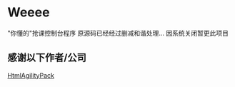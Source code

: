 # Weeee

"你懂的"抢课控制台程序
原源码已经经过删减和谐处理...
因系统关闭暂更此项目
 
## 感谢以下作者/公司
>
[HtmlAgilityPack](https://html-agility-pack.net/)
